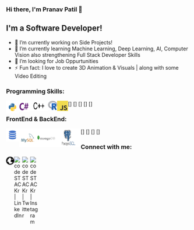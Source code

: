 ### Hi there, I'm Pranav Patil 👋

## I'm a Software Developer!
- 🔭 I’m currently working on Side Projects!
- 🌱 I’m currently learning Machine Learning, Deep Learning, AI, Computer Vision also strengthening Full Stack Developer Skills 
- 👯 I’m looking for Job Oppurtunities
- ⚡ Fun fact: I love to create 3D Animation & Visuals | along with some Video Editing


### Programming Skills:
[<img align="left" alt="HTML5" height="35px" width="35px" src="https://github.com/PranavPatil7/miscellaneous/blob/master/python.png" />]
[<img align="left" alt="HTML5" height="30px" width="30px" src="https://github.com/PranavPatil7/miscellaneous/blob/master/csharp.png" />]
[<img align="left" alt="HTML5" height="28px" width="50px" src="https://github.com/PranavPatil7/miscellaneous/blob/master/c_plus_plus.png" />]
[<img align="left" alt="HTML5" height="25px" width="25px" src="https://github.com/PranavPatil7/miscellaneous/blob/master/R.png" />]
[<img align="left" alt="HTML5" height="28px" width="30px" src="https://github.com/PranavPatil7/miscellaneous/blob/master/javascript.png" />]

### FrontEnd & BackEnd:
[<img align="left" alt="HTML5" height="35px" width="35px" src="https://github.com/PranavPatil7/miscellaneous/blob/master/sql.png" />]
[<img align="left" alt="HTML5" height="50px" width="50px" src="https://github.com/PranavPatil7/miscellaneous/blob/master/mysql.png" />]
[<img align="left" alt="HTML5" height="50px" width="50px" src="https://github.com/PranavPatil7/miscellaneous/blob/master/mongodb.png" />]
[<img align="left" alt="HTML5" height="50px" width="70px" src="https://github.com/PranavPatil7/miscellaneous/blob/master/postgre.png" />]




### Connect with me:

[<img align="left" alt="https://medium.com/%40pranavpatil07" width="22px" src="https://raw.githubusercontent.com/iconic/open-iconic/master/svg/globe.svg" />][website]
[<img align="left" alt="codeSTACKr | LinkedIn" width="22px" src="https://cdn.jsdelivr.net/npm/simple-icons@v3/icons/linkedin.svg" />][linkedin]
[<img align="left" alt="codeSTACKr | Twitter" width="22px" src="https://cdn.jsdelivr.net/npm/simple-icons@v3/icons/twitter.svg" />][twitter]

[<img align="left" alt="codeSTACKr | Instagram" width="22px" src="https://cdn.jsdelivr.net/npm/simple-icons@v3/icons/instagram.svg" />][instagram]

<br />


[website]: https://medium.com/%40pranavpatil07
[twitter]: https://twitter.com/PatilPranavp007
[instagram]: https://www.instagram.com/pranav_patil7_/?igshid=7xpe278vvut0
[linkedin]: https://www.linkedin.com/in/pranavpatil07

